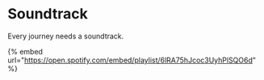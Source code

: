 # Soundtrack

Every journey needs a soundtrack.

{% embed url="https://open.spotify.com/embed/playlist/6lRA75hJcoc3UyhPlSQO6d" %}
